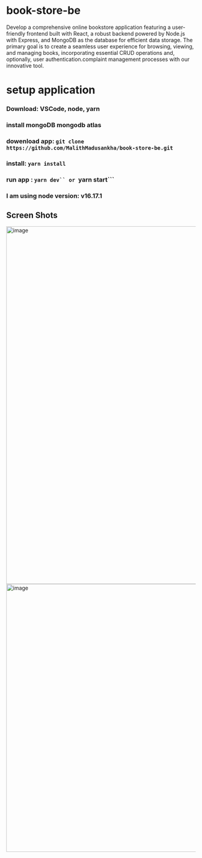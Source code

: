 # book-store-be

Develop a comprehensive online bookstore application featuring a user-friendly frontend built with React, a robust backend powered by Node.js with Express, and MongoDB as the database for efficient data storage. The primary goal is to create a seamless user experience for browsing, viewing, and managing books, incorporating essential CRUD operations and, optionally, user authentication.complaint management processes with our innovative tool.

# setup application

### Download: VSCode, node, yarn

### install mongoDB mongodb atlas

### dowenload app: ```git clone https://github.com/MalithMadusankha/book-store-be.git```

### install: ```yarn install```

### run app : ```yarn dev`` or ```yarn start```

### I am  using node version: v16.17.1

## Screen Shots
<img width="949" alt="image" src="https://github.com/MalithMadusankha/book-store-be/assets/78203677/dd0e2ef7-da4c-4483-b4f6-0072b68a4a52">
<img width="711" alt="image" src="https://github.com/MalithMadusankha/book-store-be/assets/78203677/b1d0a9dd-4d6a-44cd-82dd-a4911cb000ea">


